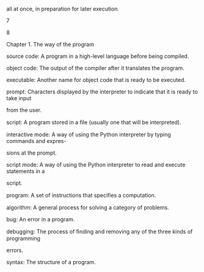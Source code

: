 all at once, in preparation for later execution.

7

8

Chapter 1. The way of the program

source code: A program in a high-level language before being compiled.

object code: The output of the compiler after it translates the program.

executable: Another name for object code that is ready to be executed.

prompt: Characters displayed by the interpreter to indicate that it is ready to take input

from the user.

script: A program stored in a ﬁle (usually one that will be interpreted).

interactive mode: A way of using the Python interpreter by typing commands and expres-

sions at the prompt.

script mode: A way of using the Python interpreter to read and execute statements in a

script.

program: A set of instructions that speciﬁes a computation.

algorithm: A general process for solving a category of problems.

bug: An error in a program.

debugging: The process of ﬁnding and removing any of the three kinds of programming

errors.

syntax: The structure of a program.